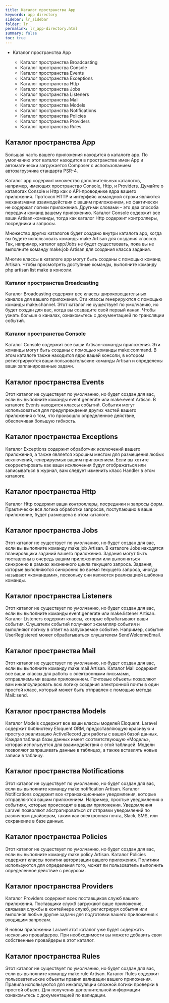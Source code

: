 ```yaml
---
title: Каталог пространства App
keywords: app directory
sidebar: lr_sidebar
folder: lr
permalink: lr_app-directory.html
summary: false
toc: true
---
```


* Каталог пространства App
 
     * Каталог пространства Broadcasting
     * Каталог пространства Console
     * Каталог пространства Events
     * Каталог пространства Exceptions
     * Каталог пространства Http
     * Каталог пространства Jobs
     * Каталог пространства Listeners
     * Каталог пространства Mail
     * Каталог пространства Models
     * Каталог пространства Notifications
     * Каталог пространства Policies
     * Каталог пространства Providers
     * Каталог пространства Rules
     

## Каталог пространства App

Большая часть вашего приложения находится в каталоге app. По умолчанию этот каталог находится в пространстве имен App и автоматически загружается Composer с использованием автозагрузчика стандарта PSR-4.

Каталог app содержит множество дополнительных каталогов, например, имеющих пространство Console, Http, и Providers. Думайте о каталогах Console и Http как о API-проводнике ядра вашего приложения. Протокол HTTP и интерфейс командной строки являются механизмами взаимодействия с вашим приложением, но фактически не содержат логики приложения. Другими словами – это два способа передачи команд вашему приложению. Каталог Console содержит все ваши Artisan-команды, тогда как каталог Http содержит контроллеры, посредники и запросы.

Множество других каталогов будет создано внутри каталога app, когда вы будете использовать команды make Artisan для создания классов. Так, например, каталог app/Jobs не будет существовать, пока вы не выполните команду make:job Artisan для создания класса задания.

Многие классы в каталоге app могут быть созданы с помощью команд Artisan. Чтобы просмотреть доступные команды, выполните команду php artisan list make в консоли.

### Каталог пространства Broadcasting
Каталог Broadcasting содержит все классы широковещательных каналов для вашего приложения. Эти классы генерируются с помощью команды make:channel. Этот каталог не существует по умолчанию, но будет создан для вас, когда вы создадите свой первый канал. Чтобы узнать больше о каналах, ознакомьтесь с документацией по трансляции событий.

### Каталог пространства Console
Каталог Console содержит все ваши Artisan-команды приложения. Эти команды могут быть созданы с помощью команды make:command. В этом каталоге также находится ядро вашей консоли, в котором регистрируются ваши пользовательские команды Artisan и определены ваши запланированные задачи.

## Каталог пространства Events
Этот каталог не существует по умолчанию, но будет создан для вас, если вы выполните команды event:generate или make:event Artisan. В каталоге Events находятся классы событий. События могут использоваться для предупреждения других частей вашего приложения о том, что произошло определенное действие, обеспечивая большую гибкость.

## Каталог пространства Exceptions
Каталог Exceptions содержит обработчик исключений вашего приложения, а также является хорошим местом для размещения любых исключений, генерируемых вашим приложением. Если вы хотите скорректировать как ваши исключения будут отображаться или записываться в журнал, вам следует изменить класс Handler в этом каталоге.

## Каталог пространства Http
Каталог Http содержит ваши контроллеры, посредники и запросы форм. Практически вся логика обработки запросов, поступающих в ваше приложение, будет размещена в этом каталоге.

## Каталог пространства Jobs
Этот каталог не существует по умолчанию, но будет создан для вас, если вы выполните команду make:job Artisan. В каталоге Jobs находятся планировщики заданий вашего приложения. Задания могут быть поставлены в очередь вашим приложением или выполняться синхронно в рамках жизненного цикла текущего запроса. Задания, которые выполняются синхронно во время текущего запроса, иногда называют «командами», поскольку они являются реализацией шаблона команды.

## Каталог пространства Listeners
Этот каталог не существует по умолчанию, но будет создан для вас, если вы выполните команды event:generate или make:listener Artisan. Каталог Listeners содержит классы, которые обрабатывают ваши события. Слушатели событий получают экземпляр события и выполняют логику в ответ на запускаемое событие. Например, событие UserRegistered может обрабатываться слушателем SendWelcomeEmail.

## Каталог пространства Mail
Этот каталог не существует по умолчанию, но будет создан для вас, если вы выполните команду make:mail Artisan. Каталог Mail содержит все ваши классы для работы с электронными письмами, отправляемыми вашим приложением. Почтовые объекты позволяют вам инкапсулировать всю логику создания электронной почты в один простой класс, который может быть отправлен с помощью метода Mail::send.

## Каталог пространства Models
Каталог Models содержит все ваши классы моделей Eloquent. Laravel содержит библиотеку Eloquent ORM, предоставляющую красивую и простую реализацию ActiveRecord для работы с вашей базой данных. Каждая таблица базы данных имеет соответствующую «Модель», которая используется для взаимодействия с этой таблицей. Модели позволяют запрашивать данные в таблицах, а также вставлять новые записи в таблицу.

## Каталог пространства Notifications
Этот каталог не существует по умолчанию, но будет создан для вас, если вы выполните команду make:notification Artisan. Каталог Notifications содержит все «транзакционные» уведомления, которые отправляются вашим приложением. Например, простые уведомления о событиях, которые происходят в вашем приложении. Уведомления Laravel позволяют абстрагироваться от отправки уведомлений по различным драйверам, таким как электронная почта, Slack, SMS, или сохранение в базе данных.

## Каталог пространства Policies
Этот каталог не существует по умолчанию, но будет создан для вас, если вы выполните команду make:policy Artisan. Каталог Policies содержит классы политик авторизации вашего приложения. Политики используются для определения того, может ли пользователь выполнить определенное действие с ресурсом.

## Каталог пространства Providers
Каталог Providers содержит всех поставщиков служб вашего приложения. Поставщики служб загружают ваше приложение, связывая службы в контейнере служб, регистрируя события или выполняя любые другие задачи для подготовки вашего приложения к входящим запросам.

В новом приложении Laravel этот каталог уже будет содержать несколько провайдеров. При необходимости вы можете добавить свои собственные провайдеры в этот каталог.

## Каталог пространства Rules
Этот каталог не существует по умолчанию, но будет создан для вас, если вы выполните команду make:rule Artisan. Каталог Rules содержит пользовательские объекты правил валидации вашего приложения. Правила используются для инкапсуляции сложной логики проверки в простой объект. Для получения дополнительной информации ознакомьтесь с документацией по валидации.

